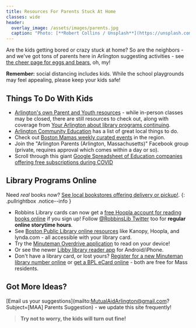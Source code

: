 ```yaml
---
title: Resources For Parents Stuck At Home
classes: wide
header:
  overlay_image: /assets/images/parents.jpg
  caption: "Photo: [**Robert Collins / Unsplash**](https://unsplash.com/@robbie36)"
---
```


Are the kids getting bored or crazy stuck at home?  So are the neighbors - and we've got tons of parents here in Arlington suggesting activities - see [the cheer page for eggs and bears](/cheer), oh, my!

**Remember:** social distancing includes kids.  While the school playgrounds may feel appealing, please keep your kids safe!

## Things To Do With Kids

- [Arlington's own Parent and Youth resources](https://www.arlingtonma.gov/departments/health-human-services/arlington-youth-health-safety-coalition-ayhsc/resources) - while in-person classes may be closed, there are still resources to check out, along with coverage from [Your Arlington about library programs continuing](https://www.yourarlington.com/arlington-archives/residents/ideas-fun/102-library/16858-remote-031620.html).
- [Arlington Community Education](http://www.arlingtoncommunityed.org/) has a list of great local things to do. 
- Check out [Boston Mamas weekly curated events](https://www.bostonmamas.com/blog/virtual-weekly-events) in the region.
- Join the "Arlington Parents (Arlington, Massachusetts)" Facebook group (private, requires approval which comes within a day or so).
- Scroll through this giant [Google Spreadsheet of Education companies offering free subscriptions during COVID](http://amazingeducationalresources.com/)

## Library Programs Online

Need *real* books *now*?  [See local bookstores offering delivery or pickup!](/books/).
{: .pullrightbox .notice--info }

- Robbins Library cards can now get a [free Hoopla account for reading books online](https://buff.ly/2IYOj8G) if you sign up!  Follow [@RobbinsLib Twitter](https://twitter.com/RobbinsLib) too for **regular online storytime hours**.
- See [Boston Public Library online resources](https://www.bpl.org/news/covid-19-update-march-16th/) like Kanopy, Hoopla, and lynda.com - all accessible with your library card.
- Try the [Minuteman Overdrive application](https://minuteman.overdrive.com/) to read on your device!  
- Or see the newer [Libby library reader app](https://www.overdrive.com/apps/libby/?utm_origin=lightning&utm_page_genre=tout&utm_list=meet_libby&utm_content=libby_tout_learnmore_06019018) for Android/iPhone.
- Don't have a library card, or lost yours?  [Register for a new Minuteman library number online](https://library.minlib.net/selfreg) or [get a BPL eCard online](https://www.bpl.org/ecard/) - both are free for Mass residents.

## Got More Ideas?

[Email us your suggestions](mailto:MutualAidArlington@gmail.com?Subject=[MAA] Parents Suggestion) - we update this site frequently!

> **Try not to worry, the kids will turn out fine!** <span style="color: #ff33cc"><i class="fa fa-baby"></i></span>